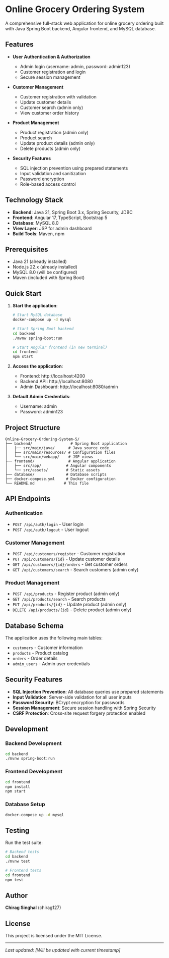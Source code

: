 # Online Grocery Ordering System

A comprehensive full-stack web application for online grocery ordering built with Java Spring Boot backend, Angular frontend, and MySQL database.

## Features

-   **User Authentication & Authorization**

    -   Admin login (username: admin, password: admin123)
    -   Customer registration and login
    -   Secure session management

-   **Customer Management**

    -   Customer registration with validation
    -   Update customer details
    -   Customer search (admin only)
    -   View customer order history

-   **Product Management**

    -   Product registration (admin only)
    -   Product search
    -   Update product details (admin only)
    -   Delete products (admin only)

-   **Security Features**
    -   SQL injection prevention using prepared statements
    -   Input validation and sanitization
    -   Password encryption
    -   Role-based access control

## Technology Stack

-   **Backend**: Java 21, Spring Boot 3.x, Spring Security, JDBC
-   **Frontend**: Angular 17, TypeScript, Bootstrap 5
-   **Database**: MySQL 8.0
-   **View Layer**: JSP for admin dashboard
-   **Build Tools**: Maven, npm

## Prerequisites

-   Java 21 (already installed)
-   Node.js 22.x (already installed)
-   MySQL 8.0 (will be configured)
-   Maven (included with Spring Boot)

## Quick Start

1. **Start the application**:

    ```bash
    # Start MySQL database
    docker-compose up -d mysql

    # Start Spring Boot backend
    cd backend
    ./mvnw spring-boot:run

    # Start Angular frontend (in new terminal)
    cd frontend
    npm start
    ```

2. **Access the application**:

    - Frontend: http://localhost:4200
    - Backend API: http://localhost:8080
    - Admin Dashboard: http://localhost:8080/admin

3. **Default Admin Credentials**:
    - Username: admin
    - Password: admin123

## Project Structure

```
Online-Grocery-Ordering-System-5/
├── backend/                 # Spring Boot application
│   ├── src/main/java/      # Java source code
│   ├── src/main/resources/ # Configuration files
│   └── src/main/webapp/    # JSP views
├── frontend/               # Angular application
│   ├── src/app/           # Angular components
│   └── src/assets/        # Static assets
├── database/              # Database scripts
├── docker-compose.yml     # Docker configuration
└── README.md             # This file
```

## API Endpoints

### Authentication

-   `POST /api/auth/login` - User login
-   `POST /api/auth/logout` - User logout

### Customer Management

-   `POST /api/customers/register` - Customer registration
-   `PUT /api/customers/{id}` - Update customer details
-   `GET /api/customers/{id}/orders` - Get customer orders
-   `GET /api/customers/search` - Search customers (admin only)

### Product Management

-   `POST /api/products` - Register product (admin only)
-   `GET /api/products/search` - Search products
-   `PUT /api/products/{id}` - Update product (admin only)
-   `DELETE /api/products/{id}` - Delete product (admin only)

## Database Schema

The application uses the following main tables:

-   `customers` - Customer information
-   `products` - Product catalog
-   `orders` - Order details
-   `admin_users` - Admin user credentials

## Security Features

-   **SQL Injection Prevention**: All database queries use prepared statements
-   **Input Validation**: Server-side validation for all user inputs
-   **Password Security**: BCrypt encryption for passwords
-   **Session Management**: Secure session handling with Spring Security
-   **CSRF Protection**: Cross-site request forgery protection enabled

## Development

### Backend Development

```bash
cd backend
./mvnw spring-boot:run
```

### Frontend Development

```bash
cd frontend
npm install
npm start
```

### Database Setup

```bash
docker-compose up -d mysql
```

## Testing

Run the test suite:

```bash
# Backend tests
cd backend
./mvnw test

# Frontend tests
cd frontend
npm test
```

## Author

**Chirag Singhal** (chirag127)

## License

This project is licensed under the MIT License.

---

_Last updated: [Will be updated with current timestamp]_
